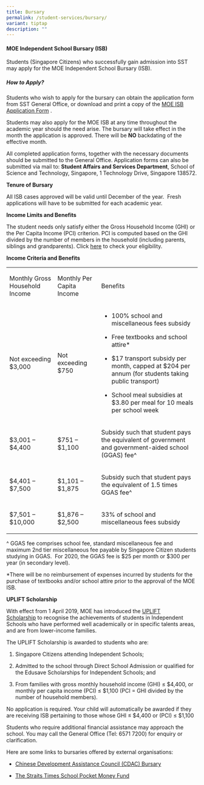 ```yaml
---
title: Bursary
permalink: /student-services/bursary/
variant: tiptap
description: ""
---
```

<h4>MOE Independent School Bursary (ISB)</h4>
<p>Students (Singapore Citizens) who successfully gain admission into SST
may apply for the MOE Independent School Bursary (ISB).</p>
<h5><strong>How to Apply?</strong></h5>
<p>Students who wish to apply for the bursary can obtain the application
form from SST General Office, or download and print a copy of the <a href="https://www.sst.edu.sg/files/MOE_ISB_Application_Form_2024.pdf" rel="noopener noreferrer nofollow" target="_blank"><u>MOE ISB Application Form</u></a> .</p>
<p>Students may also apply for the MOE ISB at any time throughout the academic
year should the need arise. The bursary will take effect in the month the
application is approved. There will be&nbsp;<strong>NO</strong>&nbsp;backdating
of the effective month.</p>
<p>All completed application forms, together with the necessary documents
should be submitted to the General Office. Application forms can also be
submitted via mail to:&nbsp;<strong>Student Affairs and Services Department</strong>,&nbsp;School
of Science and Technology, Singapore, 1 Technology Drive, Singapore 138572.</p>
<p><strong>Tenure of Bursary</strong>
</p>
<p>All ISB cases approved will be valid until December of the year. &nbsp;Fresh
applications will have to be submitted for each academic year.</p>
<p><strong>Income Limits and Benefits</strong>
</p>
<p>The student needs only satisfy either the Gross Household Income (GHI)
or the Per Capita Income (PCI) criterion. PCI is computed based on the
GHI divided by the number of members in the household (including parents,
siblings and grandparents). Click&nbsp;<a href="https://www.moe.gov.sg/financial-matters/financial-assistance" rel="noopener noreferrer nofollow" target="_blank"><u>here</u></a>&nbsp;to
check your eligibility.</p>
<p><strong>Income Criteria and Benefits</strong>&nbsp;</p>
<table style="minWidth: 75px">
<colgroup>
<col>
<col>
<col>
</colgroup>
<tbody>
<tr>
<td rowspan="1" colspan="1">
<p>Monthly Gross Household Income</p>
</td>
<td rowspan="1" colspan="1">
<p>Monthly Per Capita Income</p>
</td>
<td rowspan="1" colspan="1">
<p>Benefits</p>
</td>
</tr>
<tr>
<td rowspan="1" colspan="1">
<p>Not exceeding $3,000</p>
</td>
<td rowspan="1" colspan="1">
<p>Not exceeding $750</p>
</td>
<td rowspan="1" colspan="1">
<ul data-tight="true" class="tight">
<li>
<p>100% school and miscellaneous fees subsidy</p>
</li>
<li>
<p>Free textbooks and school attire*</p>
</li>
<li>
<p>$17 transport subsidy per month, capped at $204 per annum (for students
taking public transport)</p>
</li>
<li>
<p>School meal subsidies at $3.80 per meal for 10 meals per school week</p>
</li>
</ul>
</td>
</tr>
<tr>
<td rowspan="1" colspan="1">
<p>$3,001 – $4,400</p>
</td>
<td rowspan="1" colspan="1">
<p>$751 – $1,100</p>
</td>
<td rowspan="1" colspan="1">
<p>Subsidy such that student pays the equivalent of government and government-aided
school (GGAS) fee^</p>
</td>
</tr>
<tr>
<td rowspan="1" colspan="1">
<p>$4,401 – $7,500</p>
</td>
<td rowspan="1" colspan="1">
<p>$1,101 – $1,875</p>
</td>
<td rowspan="1" colspan="1">
<p>Subsidy such that student pays the equivalent of 1.5 times GGAS fee^</p>
</td>
</tr>
<tr>
<td rowspan="1" colspan="1">
<p>$7,501 – $10,000</p>
</td>
<td rowspan="1" colspan="1">
<p>$1,876 – $2,500</p>
</td>
<td rowspan="1" colspan="1">
<p>33% of school and miscellaneous fees subsidy</p>
</td>
</tr>
</tbody>
</table>
<p>^ GGAS fee comprises school fee, standard miscellaneous fee and maximum
2nd tier miscellaneous fee payable by Singapore Citizen students studying
in GGAS. &nbsp;For 2020, the GGAS fee is $25 per month or $300 per year
(in secondary level).</p>
<p>*There will be no reimbursement of expenses incurred by students for the
purchase of textbooks and/or school attire prior to the approval of the
MOE ISB.</p>
<p><strong>UPLIFT Scholarship</strong>
</p>
<p>With effect from 1 April 2019, MOE has introduced the&nbsp;<a href="https://www.moe.gov.sg/financial-matters/awards-scholarships/uplift-scholarships" rel="noopener noreferrer nofollow" target="_blank"><u>UPLIFT Scholarship</u></a>&nbsp;to
recognise the achievements of students in Independent Schools who have
performed well academically or in specific talents areas, and are from
lower-income families.</p>
<p>The UPLIFT Scholarship is awarded to students who are:</p>
<ol data-tight="true" class="tight">
<li>
<p>Singapore Citizens attending Independent Schools;</p>
</li>
<li>
<p>Admitted to the school through Direct School Admission or qualified for
the Edusave Scholarships for Independent Schools; and</p>
</li>
<li>
<p>From families with gross monthly household income (GHI) ≤ $4,400, or monthly
per capita income (PCI) ≤ $1,100 (PCI = GHI divided by the number of household
members).</p>
</li>
</ol>
<p>No application is required. Your child will automatically be awarded if
they are receiving ISB pertaining to those whose GHI ≤ $4,400 or (PCI)
≤ $1,100</p>
<p>Students who require additional financial assistance may approach the
school. You may call the General Office (Tel: 6571 7200) for enquiry or
clarification.</p>
<p>Here are some links to bursaries offered by external organisations:</p>
<ul data-tight="true" class="tight">
<li>
<p><a href="https://www.cdac.org.sg/developing-students/assistance-support/cdac-sfcca-bursary/" rel="noopener noreferrer nofollow" target="_blank"><u>Chinese Development Assistance Council (CDAC) Bursary</u></a>
</p>
</li>
<li>
<p><a href="https://www.spmf.org.sg/howtoapply" rel="noopener noreferrer nofollow" target="_blank"><u>The Straits Times School Pocket Money Fund</u></a>
</p>
</li>
</ul>
<p></p>